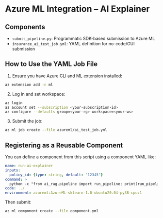 # Azure ML Integration –  AI Explainer

## Components

- `submit_pipeline.py`: Programmatic SDK-based submission to Azure ML
- `insurance_ai_test_job.yml`: YAML definition for no-code/GUI submission

## How to Use the YAML Job File

1. Ensure you have Azure CLI and ML extension installed:
```bash
az extension add -n ml
```

2. Log in and set workspace:
```bash
az login
az account set --subscription <your-subscription-id>
az configure --defaults group=<your-rg> workspace=<your-ws>
```

3. Submit the job:
```bash
az ml job create --file azureml/ai_test_job.yml
```

## Registering as a Reusable Component

You can define a component from this script using a component YAML like:
```yaml
name: run-ai-explainer
inputs:
  policy_id: {type: string, default: "12345"}
command: >
  python -c "from ai_rag.pipeline import run_pipeline; print(run_pipeline('${{inputs.policy_id}}'))"
code: ../
environment: azureml:AzureML-sklearn-1.0-ubuntu20.04-py38-cpu:1
```

Then submit:
```bash
az ml component create --file component.yml
```
